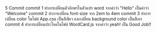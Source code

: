 5 Commit
commit 1 ทำการเปลี่ยนตัวอักษรในตัวแปร word จากคำว่า "Hello" เป็นคำว่า "Welcome"
commit 2 ทำการเปลี่ยน font-size จาก 2em to 4em
commit 3 ทำการเปลี่ยน color ในไฟล์ App.css เป็นสีเขียว และเปลี่ยน background color เป็นสีเทา
commit 4 ทำการเปลี่ยนประโยคในไฟล์ WordCard.js จากคำว่า yeah! เป็น Good Job!! 
